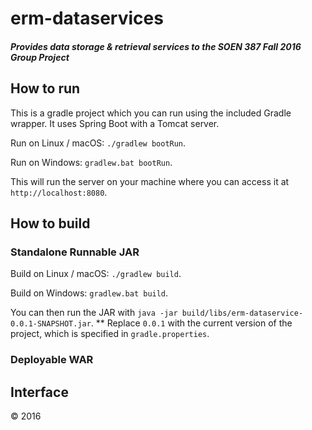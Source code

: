 # erm-dataservices

##### Provides data storage & retrieval services to the SOEN 387 Fall 2016 Group Project



## How to run
This is a gradle project which you can run using the included Gradle wrapper. It uses Spring Boot with a Tomcat server.

Run on Linux / macOS: ```./gradlew bootRun```.

Run on Windows: ```gradlew.bat bootRun```.

This will run the server on your machine where you can access it at ```http://localhost:8080```.


## How to build

### Standalone Runnable JAR

Build on Linux / macOS: ```./gradlew build```.

Build on Windows: ```gradlew.bat build```.

You can then run the JAR with ```java -jar build/libs/erm-dataservice-0.0.1-SNAPSHOT.jar```.
** Replace ```0.0.1``` with the current version of the project, which is specified in ```gradle.properties```.

### Deployable WAR


## Interface


&copy; 2016